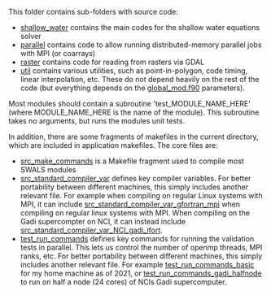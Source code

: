 This folder contains sub-folders with source code:

* [shallow_water](shallow_water) contains the main codes for the shallow water equations solver
* [parallel](parallel) contains code to allow running distributed-memory parallel jobs with MPI (or coarrays)
* [raster](raster) contains code for reading from rasters via GDAL
* [util](util) contains various utilities, such as point-in-polygon, code timing, linear interpolation, etc. These do not depend heavily on the rest of the code (but everything depends on the [global_mod.f90](shallow_water/global_mod.f90) parameters).

Most modules should contain a subroutine 'test_MODULE_NAME_HERE' (where MODULE_NAME_HERE is the name of the module). This subroutine takes no arguments, but runs the modules unit tests.

In addition, there are some fragments of makefiles in the current directory, which are included in application makefiles. The core files are:
* [src_make_commands](src_make_commands) is a Makefile fragment used to compile most SWALS modules
* [src_standard_compiler_var](src_standard_compiler_var) defines key compiler variables. For better portability between different machines, this simply includes another relevant file. For example when compiling on regular Linux systems with MPI, it can include [src_standard_compiler_var_gfortran_mpi](src_standard_compiler_var_gfortran_mpi) when compiling on regular linux systems with MPI. When compiling on the Gadi supercompter on NCI, it can instead include [src_standard_compiler_var_NCI_gadi_ifort](src_standard_compiler_var_NCI_gadi_ifort).
* [test_run_commands](test_run_commands) defines key commands for running the validation tests in parallel. This lets us control the number of openmp threads, MPI ranks, etc. For better portability between different machines, this simply includes another relevant file. For example [test_run_commands_basic](test_run_commands_basic) for my home machine as of 2021, or [test_run_commands_gadi_halfnode](test_run_commands_gadi_halfnode) to run on half a node (24 cores) of NCIs Gadi supercomputer.
